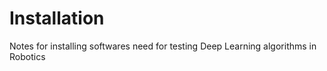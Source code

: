 # Installation
Notes for installing softwares need for testing Deep Learning algorithms in Robotics
